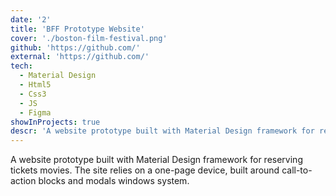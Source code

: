 ```yaml
---
date: '2'
title: 'BFF Prototype Website'
cover: './boston-film-festival.png'
github: 'https://github.com/'
external: 'https://github.com/'
tech:
  - Material Design
  - Html5
  - Css3
  - JS
  - Figma
showInProjects: true
descr: 'A website prototype built with Material Design framework for reserving tickets movies. The site relies on a one-page device, built around call-to-action blocks and modals windows system.'
---
```


A website prototype built with Material Design framework for reserving tickets movies. The site relies on a one-page device, built around call-to-action blocks and modals windows system.
